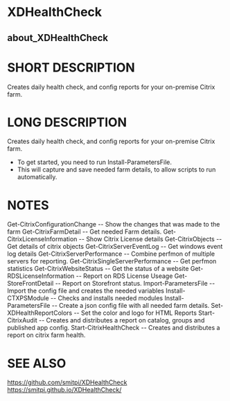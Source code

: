# XDHealthCheck
## about_XDHealthCheck

# SHORT DESCRIPTION
Creates daily health check, and config reports for your on-premise Citrix farm. 

# LONG DESCRIPTION
Creates daily health check, and config reports for your on-premise Citrix farm. 
- To get started, you need to run Install-ParametersFile. 
- This will capture and save needed farm details, to allow scripts to run automatically.

# NOTES
Get-CitrixConfigurationChange -- Show the changes that was made to the farm
Get-CitrixFarmDetail -- Get needed Farm details.
Get-CitrixLicenseInformation -- Show Citrix License details
Get-CitrixObjects -- Get details of citrix objects
Get-CitrixServerEventLog -- Get windows event log details
Get-CitrixServerPerformance -- Combine perfmon of multiple servers for reporting.
Get-CitrixSingleServerPerformance -- Get perfmon statistics
Get-CitrixWebsiteStatus -- Get the status of a website
Get-RDSLicenseInformation -- Report on RDS License Useage
Get-StoreFrontDetail -- Report on Storefront status.
Import-ParametersFile -- Import the config file and creates the needed variables
Install-CTXPSModule -- Checks and installs needed modules
Install-ParametersFile -- Create a json config file with all needed farm details.
Set-XDHealthReportColors -- Set the color and logo for HTML Reports
Start-CitrixAudit -- Creates and distributes  a report on catalog, groups and published app config.
Start-CitrixHealthCheck -- Creates and distributes  a report on citrix farm health.


# SEE ALSO
https://github.com/smitpi/XDHealthCheck
https://smitpi.github.io/XDHealthCheck/

